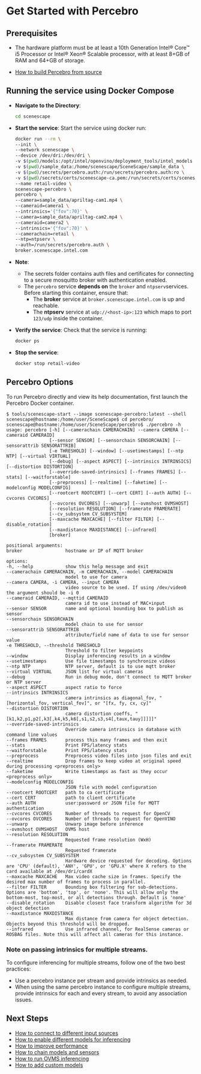 # Get Started with Percebro

## Prerequisites

- The hardware platform must be at least a 10th Generation Intel® Core™ i5 Processor or Intel® Xeon® Scalable processor, with at least 8+GB of RAM and 64+GB of storage.

- [How to build Percebro from source](How-to-build-source.md)

## Running the service using Docker Compose

- **Navigate to the Directory**:

   ```bash
   cd scenescape
   ```

- **Start the service**:
   Start the service using docker run:

   ```bash
   docker run --rm \
  --init \
  --network scenescape \
  --device /dev/dri:/dev/dri \
  -v $(pwd)/models:/opt/intel/openvino/deployment_tools/intel_models \
  -v $(pwd)/sample_data:/home/scenescape/SceneScape/sample_data \
  -v $(pwd)/secrets/percebro.auth:/run/secrets/percebro.auth:ro \
  -v $(pwd)/secrets/certs/scenescape-ca.pem:/run/secrets/certs/scenescape-ca.pem:ro \
  --name retail-video \
  scenescape-percebro \
  percebro \
  --camera=sample_data/apriltag-cam1.mp4 \
  --cameraid=camera1 \
  --intrinsics='{"fov":70}' \
  --camera=sample_data/apriltag-cam2.mp4 \
  --cameraid=camera2 \
  --intrinsics='{"fov":70}' \
  --camerachain=retail \
  --ntp=ntpserv \
  --auth=/run/secrets/percebro.auth \
  broker.scenescape.intel.com
   ```

- **Note**:
   - The secrets folder contains auth files and certificates for connecting to a secure mosquitto broker with authentication enabled.
   - The `percebro` service **depends on** the `broker` and `ntpserv`services.
     Before starting this container, ensure that:
     - The **broker** service at `broker.scenescape.intel.com` is up and reachable.
     - The **ntpserv** service at `udp://<host-ip>:123` which maps to port `123/udp` inside the container.

- **Verify the service**:
   Check that the service is running:

   ```bash
   docker ps
   ```

- **Stop the service**:

   ```bash
   docker stop retail-video
   ```

## Percebro Options

To run Percebro directly and view its help documentation, first launch the Percebro Docker container.

    $ tools/scenescape-start --image scenescape-percebro:latest --shell
    scenescape@hostname:/home/user/SceneScape$ cd percebro/
    scenescape@hostname:/home/user/SceneScape/percebro$ ./percebro -h
    usage: percebro [-h] [--camerachain CAMERACHAIN] --camera CAMERA [--cameraid CAMERAID]
                    [--sensor SENSOR] [--sensorchain SENSORCHAIN] [--sensorattrib SENSORATTRIB]
                    [-e THRESHOLD] [--window] [--usetimestamps] [--ntp NTP] [--virtual VIRTUAL]
                    [--debug] [--aspect ASPECT] [--intrinsics INTRINSICS] [--distortion DISTORTION]
                    [--override-saved-intrinsics] [--frames FRAMES] [--stats] [--waitforstable]
                    [--preprocess] [--realtime] [--faketime] [--modelconfig MODELCONFIG]
                    [--rootcert ROOTCERT] [--cert CERT] [--auth AUTH] [--cvcores CVCORES]
                    [--ovcores OVCORES] [--unwarp] [--ovmshost OVMSHOST]
                    [--resolution RESOLUTION] [--framerate FRAMERATE]
                    [--cv_subsystem CV_SUBSYSTEM]
                    [--maxcache MAXCACHE] [--filter FILTER] [--disable_rotation]
                    [--maxdistance MAXDISTANCE] [--infrared]
                    [broker]

    positional arguments:
    broker                hostname or IP of MQTT broker

    options:
    -h, --help            show this help message and exit
    --camerachain CAMERACHAIN, -m CAMERACHAIN, --model CAMERACHAIN
                          model to use for camera
    --camera CAMERA, -i CAMERA, --input CAMERA
                          video source to be used. If using /dev/video0 the argument should be -i 0
    --cameraid CAMERAID, --mqttid CAMERAID
                          camera id to use instead of MAC+input
    --sensor SENSOR       name and optional bounding box to publish as sensor
    --sensorchain SENSORCHAIN
                          model chain to use for sensor
    --sensorattrib SENSORATTRIB
                          attribute/field name of data to use for sensor value
    -e THRESHOLD, --threshold THRESHOLD
                          Threshold to filter keypoints
    --window              Display inferencing results in a window
    --usetimestamps       Use file timestamps to synchronize videos
    --ntp NTP             NTP server, default is to use mqtt broker
    --virtual VIRTUAL     JSON list for virtual cameras
    --debug               Run in debug mode, don't connect to MQTT broker or NTP server
    --aspect ASPECT       aspect ratio to force
    --intrinsics INTRINSICS
                          camera intrinsics as diagonal_fov, "[horizontal_fov, vertical_fov]", or "[fx, fy, cx, cy]"
    --distortion DISTORTION
                          camera distortion coeffs, "[k1,k2,p1,p2[,k3[,k4,k5,k6[,s1,s2,s3,s4[,taux,tauy]]]]]"
    --override-saved-intrinsics
                          Override camera intrinsics in database with command line values
    --frames FRAMES       process this many frames and then exit
    --stats               Print FPS/latency stats
    --waitforstable       Print FPS/latency stats
    --preprocess          Preprocess video files into json files and exit
    --realtime            Drop frames to keep video at original speed during processing <preprocess only>
    --faketime            Write timestamps as fast as they occur <preprocess only>
    --modelconfig MODELCONFIG
                          JSON file with model configuration
    --rootcert ROOTCERT   path to ca certificate
    --cert CERT           path to client certificate
    --auth AUTH           user:password or JSON file for MQTT authentication
    --cvcores CVCORES     Number of threads to request for OpenCV
    --ovcores OVCORES     Number of threads to request for OpenVINO
    --unwarp              Unwarp image before inference
    --ovmshost OVMSHOST   OVMS host
    --resolution RESOLUTION
                          Requested frame resolution (WxH)
    --framerate FRAMERATE
                          Requested framerate
    --cv_subsystem CV_SUBSYSTEM
                          Hardware device requested for decoding. Options are 'CPU' (default), 'ANY', 'GPU', or 'GPU.X' where X refers to the card available at /dev/dri/cardX
    --maxcache MAXCACHE   Max video cache size in frames. Specify the desired max number of frames to process in parallel.
    --filter FILTER       Bounding box filtering for sub-detections. Options are 'bottom', 'top', or 'none'. This will allow only the bottom-most, top-most, or all detections through. Default is 'none'
    --disable_rotation    Disable closest face transform algorithm for 3d object detection
    --maxdistance MAXDISTANCE
                          Max distance from camera for object detection. Objects beyond this threshold will be dropped.
    --infrared            Use infrared channel, for RealSense cameras or ROSBAG files. Note this will affect all cameras for this instance.

### Note on passing intrinsics for multiple streams.
To configure inferencing for multiple streams, follow one of the two best practices:
- Use a percebro instance per stream and provide intrinsics as needed.
- When using the same percebro instance to configure multiple streams, provide intrinsics for each and every stream, to avoid any association issues.

## Next Steps
- [How to connect to different input sources](How-to-connect-to-different-input-sources.md)
- [How to enable different models for inferencing](How-to-enable-different-models-for-inferencing.md)
- [How to improve performance](How-to-improve-performance.md)
- [How to chain models and sensors](How-to-chain-models-and-sensors.md)
- [How to run OVMS inferencing](How-to-run-OVMS-inferencing.md)
- [How to add custom models](How-to-add-custom-models.md)
